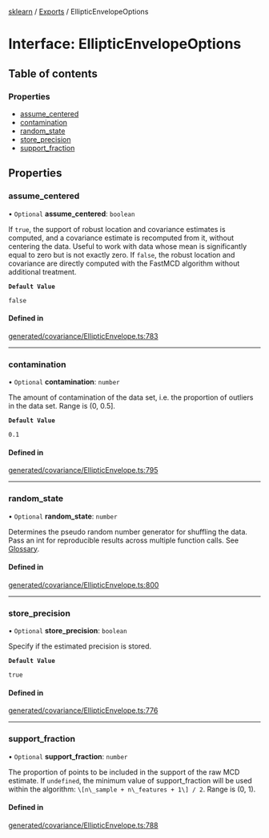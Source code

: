 [sklearn](../readme.md) / [Exports](../modules.md) / EllipticEnvelopeOptions

# Interface: EllipticEnvelopeOptions

## Table of contents

### Properties

- [assume\_centered](EllipticEnvelopeOptions.md#assume_centered)
- [contamination](EllipticEnvelopeOptions.md#contamination)
- [random\_state](EllipticEnvelopeOptions.md#random_state)
- [store\_precision](EllipticEnvelopeOptions.md#store_precision)
- [support\_fraction](EllipticEnvelopeOptions.md#support_fraction)

## Properties

### assume\_centered

• `Optional` **assume\_centered**: `boolean`

If `true`, the support of robust location and covariance estimates is computed, and a covariance estimate is recomputed from it, without centering the data. Useful to work with data whose mean is significantly equal to zero but is not exactly zero. If `false`, the robust location and covariance are directly computed with the FastMCD algorithm without additional treatment.

**`Default Value`**

`false`

#### Defined in

[generated/covariance/EllipticEnvelope.ts:783](https://github.com/transitive-bullshit/scikit-learn-ts/blob/367336a/packages/sklearn/src/generated/covariance/EllipticEnvelope.ts#L783)

___

### contamination

• `Optional` **contamination**: `number`

The amount of contamination of the data set, i.e. the proportion of outliers in the data set. Range is (0, 0.5\].

**`Default Value`**

`0.1`

#### Defined in

[generated/covariance/EllipticEnvelope.ts:795](https://github.com/transitive-bullshit/scikit-learn-ts/blob/367336a/packages/sklearn/src/generated/covariance/EllipticEnvelope.ts#L795)

___

### random\_state

• `Optional` **random\_state**: `number`

Determines the pseudo random number generator for shuffling the data. Pass an int for reproducible results across multiple function calls. See [Glossary](../../glossary.html#term-random_state).

#### Defined in

[generated/covariance/EllipticEnvelope.ts:800](https://github.com/transitive-bullshit/scikit-learn-ts/blob/367336a/packages/sklearn/src/generated/covariance/EllipticEnvelope.ts#L800)

___

### store\_precision

• `Optional` **store\_precision**: `boolean`

Specify if the estimated precision is stored.

**`Default Value`**

`true`

#### Defined in

[generated/covariance/EllipticEnvelope.ts:776](https://github.com/transitive-bullshit/scikit-learn-ts/blob/367336a/packages/sklearn/src/generated/covariance/EllipticEnvelope.ts#L776)

___

### support\_fraction

• `Optional` **support\_fraction**: `number`

The proportion of points to be included in the support of the raw MCD estimate. If `undefined`, the minimum value of support\_fraction will be used within the algorithm: `\[n\_sample + n\_features + 1\] / 2`. Range is (0, 1).

#### Defined in

[generated/covariance/EllipticEnvelope.ts:788](https://github.com/transitive-bullshit/scikit-learn-ts/blob/367336a/packages/sklearn/src/generated/covariance/EllipticEnvelope.ts#L788)
